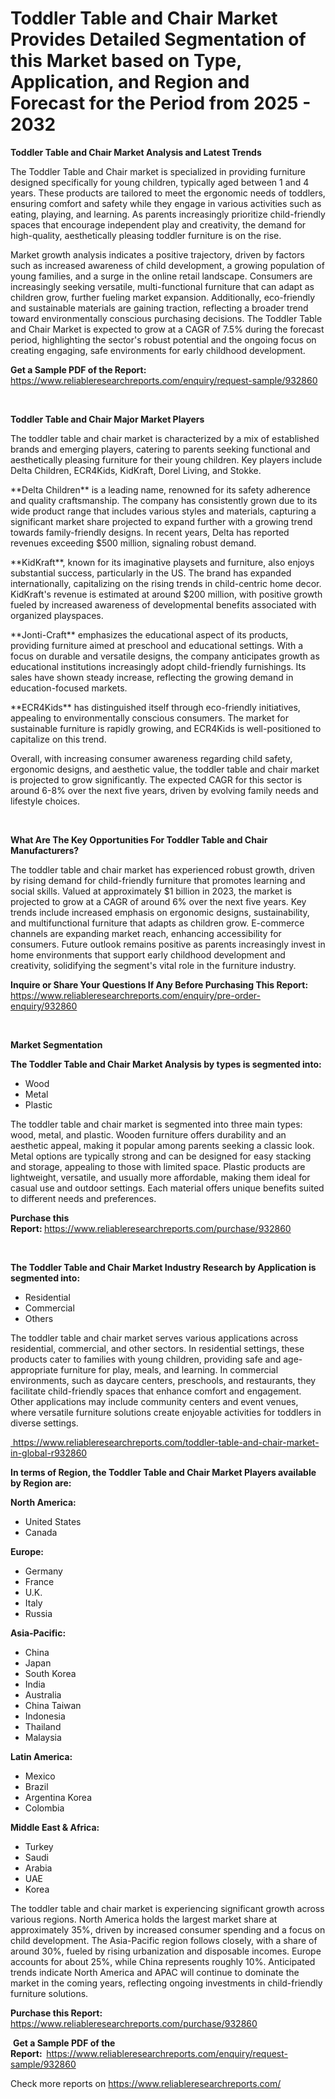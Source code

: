 <p><h1>Toddler Table and Chair Market Provides Detailed Segmentation of this Market based on Type, Application, and Region and Forecast for the Period from 2025 - 2032</h1></p><p><strong>Toddler Table and Chair Market Analysis and Latest Trends</strong></p>
<p><p>The Toddler Table and Chair market is specialized in providing furniture designed specifically for young children, typically aged between 1 and 4 years. These products are tailored to meet the ergonomic needs of toddlers, ensuring comfort and safety while they engage in various activities such as eating, playing, and learning. As parents increasingly prioritize child-friendly spaces that encourage independent play and creativity, the demand for high-quality, aesthetically pleasing toddler furniture is on the rise.</p><p>Market growth analysis indicates a positive trajectory, driven by factors such as increased awareness of child development, a growing population of young families, and a surge in the online retail landscape. Consumers are increasingly seeking versatile, multi-functional furniture that can adapt as children grow, further fueling market expansion. Additionally, eco-friendly and sustainable materials are gaining traction, reflecting a broader trend toward environmentally conscious purchasing decisions. The Toddler Table and Chair Market is expected to grow at a CAGR of 7.5% during the forecast period, highlighting the sector's robust potential and the ongoing focus on creating engaging, safe environments for early childhood development.</p></p>
<p><strong>Get a Sample PDF of the Report:&nbsp;</strong> <a href="https://www.reliableresearchreports.com/enquiry/request-sample/932860?utm_campaign=3561&utm_medium=2&utm_source=Github&utm_content=ia&utm_term=21032025&utm_id=toddler-table-and-chair">https://www.reliableresearchreports.com/enquiry/request-sample/932860</a></p>
<p>&nbsp;</p>
<p><strong>Toddler Table and Chair Major Market Players</strong></p>
<p><p>The toddler table and chair market is characterized by a mix of established brands and emerging players, catering to parents seeking functional and aesthetically pleasing furniture for their young children. Key players include Delta Children, ECR4Kids, KidKraft, Dorel Living, and Stokke.</p><p>**Delta Children** is a leading name, renowned for its safety adherence and quality craftsmanship. The company has consistently grown due to its wide product range that includes various styles and materials, capturing a significant market share projected to expand further with a growing trend towards family-friendly designs. In recent years, Delta has reported revenues exceeding $500 million, signaling robust demand.</p><p>**KidKraft**, known for its imaginative playsets and furniture, also enjoys substantial success, particularly in the US. The brand has expanded internationally, capitalizing on the rising trends in child-centric home decor. KidKraft's revenue is estimated at around $200 million, with positive growth fueled by increased awareness of developmental benefits associated with organized playspaces.</p><p>**Jonti-Craft** emphasizes the educational aspect of its products, providing furniture aimed at preschool and educational settings. With a focus on durable and versatile designs, the company anticipates growth as educational institutions increasingly adopt child-friendly furnishings. Its sales have shown steady increase, reflecting the growing demand in education-focused markets.</p><p>**ECR4Kids** has distinguished itself through eco-friendly initiatives, appealing to environmentally conscious consumers. The market for sustainable furniture is rapidly growing, and ECR4Kids is well-positioned to capitalize on this trend.</p><p>Overall, with increasing consumer awareness regarding child safety, ergonomic designs, and aesthetic value, the toddler table and chair market is projected to grow significantly. The expected CAGR for this sector is around 6-8% over the next five years, driven by evolving family needs and lifestyle choices.</p></p>
<p>&nbsp;</p>
<p><strong>What Are The Key Opportunities For Toddler Table and Chair Manufacturers?</strong></p>
<p><p>The toddler table and chair market has experienced robust growth, driven by rising demand for child-friendly furniture that promotes learning and social skills. Valued at approximately $1 billion in 2023, the market is projected to grow at a CAGR of around 6% over the next five years. Key trends include increased emphasis on ergonomic designs, sustainability, and multifunctional furniture that adapts as children grow. E-commerce channels are expanding market reach, enhancing accessibility for consumers. Future outlook remains positive as parents increasingly invest in home environments that support early childhood development and creativity, solidifying the segment's vital role in the furniture industry.</p></p>
<p><strong>Inquire or Share Your Questions If Any Before Purchasing This Report:</strong> <a href="https://www.reliableresearchreports.com/enquiry/pre-order-enquiry/932860?utm_campaign=3561&utm_medium=2&utm_source=Github&utm_content=ia&utm_term=21032025&utm_id=toddler-table-and-chair">https://www.reliableresearchreports.com/enquiry/pre-order-enquiry/932860</a></p>
<p>&nbsp;</p>
<p><strong>Market Segmentation</strong></p>
<p><strong>The Toddler Table and Chair Market Analysis by types is segmented into:</strong></p>
<p><ul><li>Wood</li><li>Metal</li><li>Plastic</li></ul></p>
<p><p>The toddler table and chair market is segmented into three main types: wood, metal, and plastic. Wooden furniture offers durability and an aesthetic appeal, making it popular among parents seeking a classic look. Metal options are typically strong and can be designed for easy stacking and storage, appealing to those with limited space. Plastic products are lightweight, versatile, and usually more affordable, making them ideal for casual use and outdoor settings. Each material offers unique benefits suited to different needs and preferences.</p></p>
<p><strong>Purchase this Report:&nbsp;</strong><a href="https://www.reliableresearchreports.com/purchase/932860?utm_campaign=3561&utm_medium=2&utm_source=Github&utm_content=ia&utm_term=21032025&utm_id=toddler-table-and-chair">https://www.reliableresearchreports.com/purchase/932860</a></p>
<p>&nbsp;</p>
<p><strong>The Toddler Table and Chair Market Industry Research by Application is segmented into:</strong></p>
<p><ul><li>Residential</li><li>Commercial</li><li>Others</li></ul></p>
<p><p>The toddler table and chair market serves various applications across residential, commercial, and other sectors. In residential settings, these products cater to families with young children, providing safe and age-appropriate furniture for play, meals, and learning. In commercial environments, such as daycare centers, preschools, and restaurants, they facilitate child-friendly spaces that enhance comfort and engagement. Other applications may include community centers and event venues, where versatile furniture solutions create enjoyable activities for toddlers in diverse settings.</p></p>
<p><a href="https://www.reliableresearchreports.com/toddler-table-and-chair-market-in-global-r932860?utm_campaign=3561&utm_medium=2&utm_source=Github&utm_content=ia&utm_term=21032025&utm_id=toddler-table-and-chair">&nbsp;https://www.reliableresearchreports.com/toddler-table-and-chair-market-in-global-r932860</a></p>
<p><strong>In terms of Region, the Toddler Table and Chair Market Players available by Region are:</strong></p>
<p>
    <p> <strong> North America: </strong>
        <ul>
            <li>United States</li>
            <li>Canada</li>
        </ul>
        </p> 
    <p> <strong> Europe: </strong>
        <ul>
            <li>Germany</li>
            <li>France</li>
            <li>U.K.</li>
            <li>Italy</li>
            <li>Russia</li>
        </ul>
        </p> 
    <p> <strong> Asia-Pacific: </strong>
        <ul>
            <li>China</li>
            <li>Japan</li>
            <li>South Korea</li>
            <li>India</li>
            <li>Australia</li>
            <li>China Taiwan</li>
            <li>Indonesia</li>
            <li>Thailand</li>
            <li>Malaysia</li>
        </ul>
        </p> 
    <p> <strong> Latin America: </strong>
        <ul>
            <li>Mexico</li>
            <li>Brazil</li>
            <li>Argentina Korea</li>
            <li>Colombia</li>
        </ul>
        </p> 
    <p> <strong> Middle East & Africa: </strong>
        <ul>
            <li>Turkey</li>
            <li>Saudi</li>
            <li>Arabia</li>
            <li>UAE</li>
            <li>Korea</li>
        </ul>
    </p>
    </p>
<p><p>The toddler table and chair market is experiencing significant growth across various regions. North America holds the largest market share at approximately 35%, driven by increased consumer spending and a focus on child development. The Asia-Pacific region follows closely, with a share of around 30%, fueled by rising urbanization and disposable incomes. Europe accounts for about 25%, while China represents roughly 10%. Anticipated trends indicate North America and APAC will continue to dominate the market in the coming years, reflecting ongoing investments in child-friendly furniture solutions.</p></p>
<p><strong>Purchase this Report: </strong><a href="https://www.reliableresearchreports.com/purchase/932860?utm_campaign=3561&utm_medium=2&utm_source=Github&utm_content=ia&utm_term=21032025&utm_id=toddler-table-and-chair">https://www.reliableresearchreports.com/purchase/932860</a></p>
<p>&nbsp;<strong>Get a Sample PDF of the Report:&nbsp;&nbsp;</strong><a href="https://www.reliableresearchreports.com/enquiry/request-sample/932860?utm_campaign=3561&utm_medium=2&utm_source=Github&utm_content=ia&utm_term=21032025&utm_id=toddler-table-and-chair">https://www.reliableresearchreports.com/enquiry/request-sample/932860</a></p>
<p><strong></strong></p>
<p>Check more reports on <a href="https://www.reliableresearchreports.com/?utm_campaign=3561&utm_medium=2&utm_source=Github&utm_content=ia&utm_term=21032025&utm_id=toddler-table-and-chair">https://www.reliableresearchreports.com/</a></p>